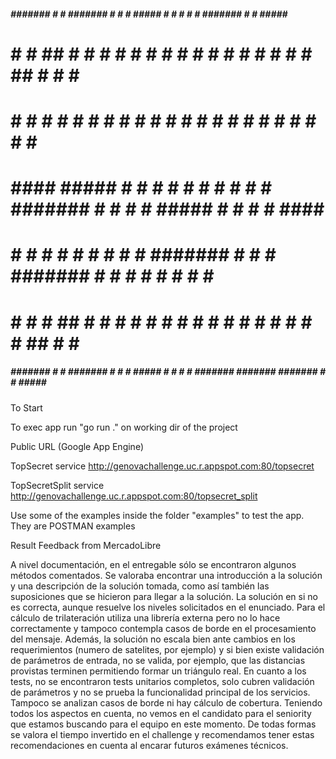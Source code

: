   #####  ####### #     # ####### #     #    #        #####  #     #    #    #       #       ####### #     #  #####  ####### 
 #     # #       ##    # #     # #     #   # #      #     # #     #   # #   #       #       #       ##    # #     # #       
 #       #       # #   # #     # #     #  #   #     #       #     #  #   #  #       #       #       # #   # #       #       
 #  #### #####   #  #  # #     # #     # #     #    #       ####### #     # #       #       #####   #  #  # #  #### #####   
 #     # #       #   # # #     #  #   #  #######    #       #     # ####### #       #       #       #   # # #     # #       
 #     # #       #    ## #     #   # #   #     #    #     # #     # #     # #       #       #       #    ## #     # #       
  #####  ####### #     # #######    #    #     #     #####  #     # #     # ####### ####### ####### #     #  #####  ####### 
                                                                                                                            

To Start

To exec app run "go run ." on working dir of the project


Public URL (Google App Engine)

TopSecret service
http://genovachallenge.uc.r.appspot.com:80/topsecret

TopSecretSplit service
http://genovachallenge.uc.r.appspot.com:80/topsecret_split

Use some of the examples inside the folder "examples" to test the app. They are POSTMAN examples



Result Feedback from MercadoLibre

A nivel documentación, en el entregable sólo se encontraron algunos métodos comentados. Se valoraba encontrar una introducción a la solución y una descripción de la solución tomada, como así también las suposiciones que se hicieron para llegar a la solución.
La solución en si no es correcta, aunque resuelve los niveles solicitados en el enunciado. Para el cálculo de trilateración utiliza una librería externa pero no lo hace correctamente y tampoco contempla casos de borde en el procesamiento del mensaje. Además, la solución no escala bien ante cambios en los requerimientos (numero de satelites, por ejemplo) y si bien existe validación de parámetros de entrada, no se valida, por ejemplo, que las distancias provistas terminen permitiendo formar un triángulo real.
En cuanto a los tests, no se encontraron tests unitarios completos, solo cubren validación de parámetros y no se prueba la funcionalidad principal de los servicios. Tampoco se analizan casos de borde ni hay cálculo de cobertura.
Teniendo todos los aspectos en cuenta, no vemos en el candidato para el seniority que estamos buscando para el equipo en este momento. De todas formas se valora el tiempo invertido en el challenge y recomendamos tener estas recomendaciones en cuenta al encarar futuros exámenes técnicos.